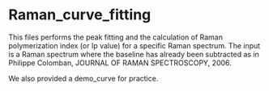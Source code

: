 # Raman_curve_fitting
This files performs the peak fitting and the calculation of Raman polymerization index (or Ip value) for a specific Raman spectrum.
The input is a Raman spectrum where the baseline has already been subtracted as in Philippe Colomban, JOURNAL OF RAMAN SPECTROSCOPY, 2006.

We also provided a demo_curve for practice.

